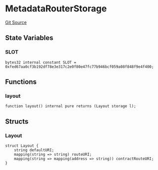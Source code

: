 # MetadataRouterStorage
[Git Source](https://github.com/0xStation/groupos/blob/a8023d340c65e0d686ded288134361dc4f500ad5/src/metadataRouter/MetadataRouterStorage.sol)


## State Variables
### SLOT

```solidity
bytes32 internal constant SLOT = 0xfed67aa0cf3b192df78e3e317c2e0f80e47fc77b946bcf059a08f848f9e4f400;
```


## Functions
### layout


```solidity
function layout() internal pure returns (Layout storage l);
```

## Structs
### Layout

```solidity
struct Layout {
    string defaultURI;
    mapping(string => string) routeURI;
    mapping(string => mapping(address => string)) contractRouteURI;
}
```

